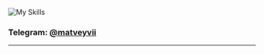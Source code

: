 ![My Skills](https://skillicons.dev/icons?i=js,ts,nodejs,nestjs,prisma,postgres,express,mongodb,git,github,graphql,vscode)



### Telegram: [@matveyvii](https://t.me/matveyvishn)

---

